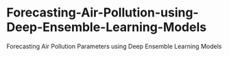 # Forecasting-Air-Pollution-using-Deep-Ensemble-Learning-Models
Forecasting Air Pollution Parameters using Deep Ensemble Learning Models
